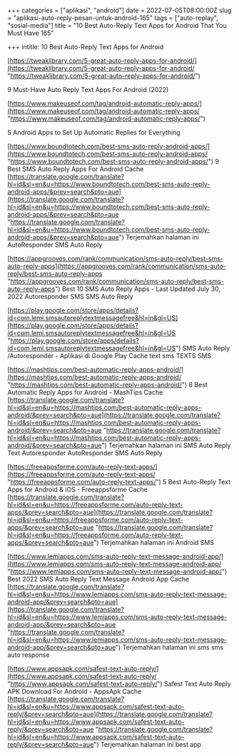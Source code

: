 +++
categories = ["aplikasi", "android"]
date = 2022-07-05T08:00:00Z
slug = "aplikasi-auto-reply-pesan-untuk-android-165"
tags = ["auto-replay", "sosial-media"]
title = "10 Best Auto-Reply Text Apps for Android That You Must Have        165"

+++
intitle: 10 Best Auto-Reply Text Apps for Android

[https://tweaklibrary.com/5-great-auto-reply-apps-for-android/](https://tweaklibrary.com/5-great-auto-reply-apps-for-android/ "https://tweaklibrary.com/5-great-auto-reply-apps-for-android/")

9 Must-Have Auto Reply Text Apps For Android (2022)

[https://www.makeuseof.com/tag/android-automatic-reply-apps/](https://www.makeuseof.com/tag/android-automatic-reply-apps/ "https://www.makeuseof.com/tag/android-automatic-reply-apps/")

5 Android Apps to Set Up Automatic Replies for Everything

[https://www.boundtotech.com/best-sms-auto-reply-android-apps/](https://www.boundtotech.com/best-sms-auto-reply-android-apps/ "https://www.boundtotech.com/best-sms-auto-reply-android-apps/")	9 Best SMS Auto Reply Apps For Android	Cache	[https://translate.google.com/translate?hl=id&sl=en&u=https://www.boundtotech.com/best-sms-auto-reply-android-apps/&prev=search&pto=aue](https://translate.google.com/translate?hl=id&sl=en&u=https://www.boundtotech.com/best-sms-auto-reply-android-apps/&prev=search&pto=aue "https://translate.google.com/translate?hl=id&sl=en&u=https://www.boundtotech.com/best-sms-auto-reply-android-apps/&prev=search&pto=aue")	Terjemahkan halaman ini	AutoResponder	SMS	Auto Reply	

[https://appgrooves.com/rank/communication/sms-auto-reply/best-sms-auto-reply-apps](https://appgrooves.com/rank/communication/sms-auto-reply/best-sms-auto-reply-apps "https://appgrooves.com/rank/communication/sms-auto-reply/best-sms-auto-reply-apps")	Best 10 SMS Auto Reply Apps - Last Updated July 30, 2022				Autoresponder	SMS	SMS	Auto Reply

[https://play.google.com/store/apps/details?id=com.lemi.smsautoreplytextmessagefree&hl=in&gl=US](https://play.google.com/store/apps/details?id=com.lemi.smsautoreplytextmessagefree&hl=in&gl=US "https://play.google.com/store/apps/details?id=com.lemi.smsautoreplytextmessagefree&hl=in&gl=US")	SMS Auto Reply /Autoresponder - Aplikasi di Google Play	Cache			text	sms	TEXTS	SMS

[https://mashtips.com/best-automatic-reply-apps-android/](https://mashtips.com/best-automatic-reply-apps-android/ "https://mashtips.com/best-automatic-reply-apps-android/")	6 Best Automatic Reply Apps for Android - MashTips	Cache	[https://translate.google.com/translate?hl=id&sl=en&u=https://mashtips.com/best-automatic-reply-apps-android/&prev=search&pto=aue](https://translate.google.com/translate?hl=id&sl=en&u=https://mashtips.com/best-automatic-reply-apps-android/&prev=search&pto=aue "https://translate.google.com/translate?hl=id&sl=en&u=https://mashtips.com/best-automatic-reply-apps-android/&prev=search&pto=aue")	Terjemahkan halaman ini	SMS Auto Reply Text	Autoresponder	AutoResponder	SMS Auto Reply

[https://freeappsforme.com/auto-reply-text-apps/](https://freeappsforme.com/auto-reply-text-apps/ "https://freeappsforme.com/auto-reply-text-apps/")	5 Best Auto-Reply Text Apps for Android & iOS - Freeappsforme	Cache	[https://translate.google.com/translate?hl=id&sl=en&u=https://freeappsforme.com/auto-reply-text-apps/&prev=search&pto=aue](https://translate.google.com/translate?hl=id&sl=en&u=https://freeappsforme.com/auto-reply-text-apps/&prev=search&pto=aue "https://translate.google.com/translate?hl=id&sl=en&u=https://freeappsforme.com/auto-reply-text-apps/&prev=search&pto=aue")	Terjemahkan halaman ini	Android	SMS		

[https://www.lemiapps.com/sms-auto-reply-text-message-android-app/](https://www.lemiapps.com/sms-auto-reply-text-message-android-app/ "https://www.lemiapps.com/sms-auto-reply-text-message-android-app/")	Best 2022 SMS Auto Reply Text Message Android App	Cache	[https://translate.google.com/translate?hl=id&sl=en&u=https://www.lemiapps.com/sms-auto-reply-text-message-android-app/&prev=search&pto=aue](https://translate.google.com/translate?hl=id&sl=en&u=https://www.lemiapps.com/sms-auto-reply-text-message-android-app/&prev=search&pto=aue "https://translate.google.com/translate?hl=id&sl=en&u=https://www.lemiapps.com/sms-auto-reply-text-message-android-app/&prev=search&pto=aue")	Terjemahkan halaman ini	sms	sms auto response		

[https://www.appsapk.com/safest-text-auto-reply/](https://www.appsapk.com/safest-text-auto-reply/ "https://www.appsapk.com/safest-text-auto-reply/")	Safest Text Auto Reply APK Download For Android - AppsApk	Cache	[https://translate.google.com/translate?hl=id&sl=en&u=https://www.appsapk.com/safest-text-auto-reply/&prev=search&pto=aue](https://translate.google.com/translate?hl=id&sl=en&u=https://www.appsapk.com/safest-text-auto-reply/&prev=search&pto=aue "https://translate.google.com/translate?hl=id&sl=en&u=https://www.appsapk.com/safest-text-auto-reply/&prev=search&pto=aue")	Terjemahkan halaman ini	best	app